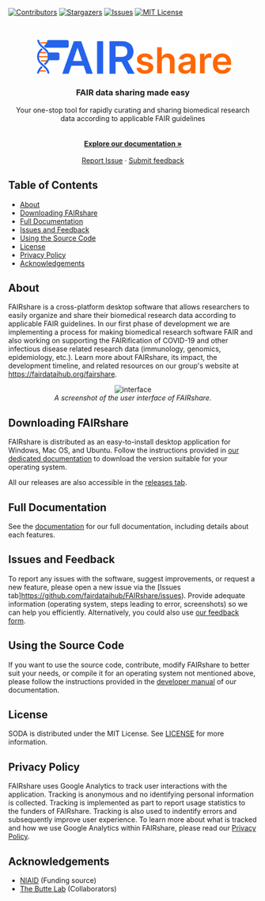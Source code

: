 [![Contributors][contributors-shield]][contributors-url]
[![Stargazers][stars-shield]][stars-url]
[![Issues][issues-shield]][issues-url]
[![MIT License][license-shield]][license-url]

<!-- HEADER -->
<br />
<p align="center">
  <a href="#">
    <img src="/src/assets/brand/logo-with-name.png" alt="Logo" width="400">
  </a>

  <h3 align="center">FAIR data sharing made easy</h3>

  <p align="center">
    Your one-stop tool for rapidly curating and sharing biomedical research data according to applicable FAIR guidelines <br/>
    <br />
    <br />
    <a href="https://docs.fairshareapp.io/docs/intro"><strong>Explore our documentation »</strong></a>
    <br />
    <br />
    <a href="https://github.com/fairdataihub/FAIRshare/issues">Report Issue</a>
    ·
    <a href="https://fairdataihub.org/contact-us">Submit feedback </a>
  </p>
</p>

<!-- TABLE OF CONTENTS -->

## Table of Contents

- [About](#about)
- [Downloading FAIRshare](#Downloading-FAIRshare)
- [Full Documentation](#Full-Documentation)
- [Issues and Feedback](#Issues-and-Feedback)
- [Using the Source Code](#Using-the-Source-Code)
- [License](#license)
- [Privacy Policy](#Privacy-Policy)
- [Acknowledgements](#acknowledgements)

## About

FAIRshare is a cross-platform desktop software that allows researchers to easily organize and share their biomedical research data according to applicable FAIR guidelines. In our first phase of development we are implementing a process for making biomedical research software FAIR and also working on supporting the FAIRification of COVID-19 and other infectious disease related research data (immunology, genomics, epidemiology, etc.). Learn more about FAIRshare, its impact, the development timeline, and related resources on our group's website at https://fairdataihub.org/fairshare.

<p align="center">
  <img src="https://github.com/fairdataihub/fairdataihub-website/blob/main/public/images/hero/fairshare-macos.png" alt="interface" width="600">
  <br/>
  <i> A screenshot of the user interface of FAIRshare. </i>
  </img>
</p>

## Downloading FAIRshare

FAIRshare is distributed as an easy-to-install desktop application for Windows, Mac OS, and Ubuntu. Follow the instructions provided in [our dedicated documentation](https://docs.fairshareapp.io/docs/getting-started/download-fairshare) to download the version suitable for your operating system.

All our releases are also accessible in the [releases tab](https://github.com/fairdataihub/FAIRshare/releases/latest).

## Full Documentation

See the [documentation](https://docs.sodaforsparc.io/docs/intro) for our full documentation, including details about each features.

## Issues and Feedback

To report any issues with the software, suggest improvements, or request a new feature, please open a new issue via the [Issues tab]https://github.com/fairdataihub/FAIRshare/issues). Provide adequate information (operating system, steps leading to error, screenshots) so we can help you efficiently. Alternatively, you could also use [our feedback form](https://fairdataihub.org/contact-us).

## Using the Source Code

If you want to use the source code, contribute, modify FAIRshare to better suit your needs, or compile it for an operating system not mentioned above, please follow the instructions provided in the [developer manual](https://docs.sodaforsparc.io/docs/developer-documentation/project-setup) of our documentation.

## License

SODA is distributed under the MIT License. See [LICENSE](https://github.com/fairdataihub/FAIRshare/blob/main/LICENSE) for more information.

## Privacy Policy

FAIRshare uses Google Analytics to track user interactions with the application. Tracking is anonymous and no identifying personal information is collected. Tracking is implemented as part to report usage statistics to the funders of FAIRshare. Tracking is also used to indentify errors and subsequently improve user experience. To learn more about what is tracked and how we use Google Analytics within FAIRshare, please read our [Privacy Policy](https://docs.fairshareapp.io/docs/privacypolicy).

## Acknowledgements

- [NIAID](https://www.niaid.nih.gov/) (Funding source)
- [The Butte Lab](https://buttelab.ucsf.edu/) (Collaborators)

[contributors-shield]: https://img.shields.io/github/contributors/fairdataihub/FAIRshare.svg?style=flat-square
[contributors-url]: https://github.com/fairdataihub/FAIRshare/graphs/contributors
[stars-shield]: https://img.shields.io/github/stars/fairdataihub/FAIRshare.svg?style=flat-square
[stars-url]: https://github.com/fairdataihub/FAIRshare/stargazers
[issues-shield]: https://img.shields.io/github/issues/fairdataihub/FAIRshare.svg?style=flat-square
[issues-url]: https://github.com/fairdataihub/FAIRshare/issues
[license-shield]: https://img.shields.io/github/license/fairdataihub/FAIRshare.svg?style=flat-square
[license-url]: https://github.com/fairdataihub/FAIRshare/blob/main/LICENSE
